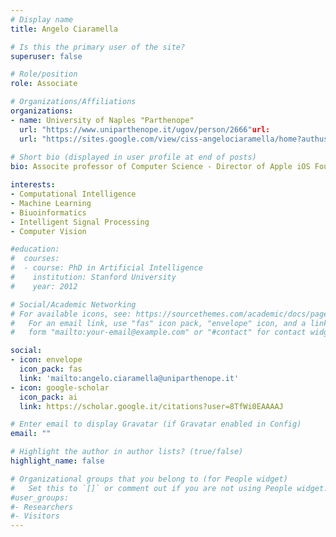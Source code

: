 ```yaml
---
# Display name
title: Angelo Ciaramella

# Is this the primary user of the site?
superuser: false

# Role/position
role: Associate

# Organizations/Affiliations
organizations:
- name: University of Naples "Parthenope"
  url: "https://www.uniparthenope.it/ugov/person/2666"url: 
  url: "https://sites.google.com/view/ciss-angelociaramella/home?authuser=2"
  
# Short bio (displayed in user profile at end of posts)
bio: Associte professor of Computer Science - Director of Apple iOS Foundation Program Parthenope - Head of the research  laboratory Computational Intelligence & Smart System Lab - Department of Science and Technology of the University of Naples "Parthenope". 

interests:
- Computational Intelligence 
- Machine Learning
- Biuoinformatics 
- Intelligent Signal Processing 
- Computer Vision 

#education:
#  courses:
#  - course: PhD in Artificial Intelligence
#    institution: Stanford University
#    year: 2012

# Social/Academic Networking
# For available icons, see: https://sourcethemes.com/academic/docs/page-builder/#icons
#   For an email link, use "fas" icon pack, "envelope" icon, and a link in the
#   form "mailto:your-email@example.com" or "#contact" for contact widget.

social:
- icon: envelope
  icon_pack: fas
  link: 'mailto:angelo.ciaramella@uniparthenope.it'
- icon: google-scholar
  icon_pack: ai
  link: https://scholar.google.it/citations?user=8TfWi0EAAAAJ

# Enter email to display Gravatar (if Gravatar enabled in Config)
email: ""

# Highlight the author in author lists? (true/false)
highlight_name: false

# Organizational groups that you belong to (for People widget)
#   Set this to `[]` or comment out if you are not using People widget.
#user_groups:
#- Researchers
#- Visitors
---
```

